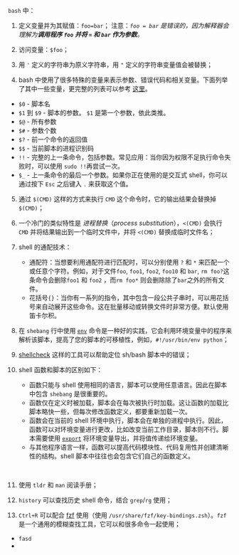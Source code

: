 `bash` 中：
1. 定义变量并为其赋值：`foo=bar`；
注意：*`foo = bar` 是错误的，因为解释器会理解为**调用程序 `foo` 并将 `=` 和 `bar` 作为参数**。*

2. 访问变量：`$foo`；

3. 用 `'` 定义的字符串为原义字符串，用 `"` 定义的字符串变量值会被替换；
4. bash 中使用了很多特殊的变量来表示参数、错误代码和相关变量。下面列举了其中一些变量，更完整的列表可以参考 [这里](https://www.tldp.org/LDP/abs/html/special-chars.html)。
- `$0` - 脚本名
- `$1` 到 `$9` - 脚本的参数。 `$1` 是第一个参数，依此类推。
- `$@` - 所有参数
- `$#` - 参数个数
- `$?` - 前一个命令的返回值
- `$$` - 当前脚本的进程识别码
- `!!` - 完整的上一条命令，包括参数。常见应用：当你因为权限不足执行命令失败时，可以使用 `sudo !!`再尝试一次。
- `$_` - 上一条命令的最后一个参数。如果你正在使用的是交互式 shell，你可以通过按下 `Esc` 之后键入 `.` 来获取这个值。

5. 通过 `$(CMD)` 这样的方式来执行 `CMD` 这个命令时，它的输出结果会替换掉 `$(CMD)`；

6. 一个冷门的类似特性是 *进程替换*（*process substitution*），`<(CMD)` 会执行 `CMD` 并将结果输出到一个临时文件中，并将 `<(CMD)` 替换成临时文件名；

7. shell 的通配技术：
	* 通配符：当想要利用通配符进行匹配时，可以分别使用 `?` 和 `*` 来匹配一个或任意个字符。例如，对于文件`foo`, `foo1`, `foo2`, `foo10` 和 `bar`, `rm foo?`这条命令会删除`foo1` 和 `foo2` ，而`rm foo*` 则会删除除了`bar`之外的所有文件。
	* 花括号`{}`：当你有一系列的指令，其中包含一段公共子串时，可以用花括号来自动展开这些命令。这在批量移动或转换文件时非常方便。默认使用笛卡尔积。

8. 在 `shebang` 行中使用 [`env`](https://man7.org/linux/man-pages/man1/env.1.html) 命令是一种好的实践，它会利用环境变量中的程序来解析该脚本，提高了您的脚本的可移植性，例如，`#!/usr/bin/env python`；

9. [shellcheck](https://github.com/koalaman/shellcheck) 这样的工具可以帮助定位 sh/bash 脚本中的错误；

10. shell 函数和脚本的区别如下：
	* 函数只能与 shell 使用相同的语言，脚本可以使用任意语言。因此在脚本中包含 `shebang` 是很重要的。
	* 函数仅在定义时被加载，脚本会在每次被执行时加载。这让函数的加载比脚本略快一些，但每次修改函数定义，都要重新加载一次。
	* 函数会在当前的 shell 环境中执行，脚本会在单独的进程中执行。因此，函数可以对环境变量进行更改，比如改变当前工作目录，脚本则不行。脚本需要使用 [`export`](https://man7.org/linux/man-pages/man1/export.1p.html) 将环境变量导出，并将值传递给环境变量。
	* 与其他程序语言一样，函数可以提高代码模块性、代码复用性并创建清晰性的结构。shell 脚本中往往也会包含它们自己的函数定义。
<br>

11. 使用 `tldr` 和 `man` 阅读手册；

12. `history` 可以查找历史 shell 命令，结合 `grep`/`rg` 使用；

13. `Ctrl+R` 可以配合 [fzf](https://github.com/junegunn/fzf/wiki/Configuring-shell-key-bindings#ctrl-r) 使用（使用 `/usr/share/fzf/key-bindings.zsh`）。`fzf` 是一个通用的模糊查找工具，它可以和很多命令一起使用；
- `fasd` 
- 